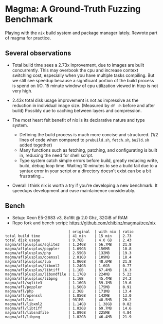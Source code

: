 # Magma: A Ground-Truth Fuzzing Benchmark

Playing with the `nix` build system and package manager lately. Rewrote part of magma for practice.

## Several observations
- Total build time sees a 2.73x inprovement, due to images are built concurrently. This may overbook the cpu and increase context switching cost, especially when you have multiple tasks compiling. But we still see speedup because a significant portion of the build process is spend on I/O. 15 minute window of cpu utilization viewed in htop is not very high.
- 2.43x total disk usage improvement is not as impressive as the reduction in individual image size. (Measured by `df -h` before and after build) Possibly due to caching between layers and compression.
- The most heart felt benefit of nix is its declarative nature and type system.
    - Defining the build process is much more concise and structured. (1/2 lines of code when compared to `prebuild.sh`, `fetch.sh`, `build.sh` added together)
    - Many functions such as fetching, patching, and configurating is built in, reducing the need for shell script.
    - Type system catch simple errors before build, greatly reducing write, build, debug loop time. Waiting 10 minutes to see a build fail due to a syntax error in your script or a directory doesn't exist can be a bit frustrating...

- Overall I think nix is worth a try if you're developing a new benchmark. It speedups development and ease maintainence considerably.

## Bench
- Setup: Xeon E5-2683 v3, 8c16t @ 2.0 Ghz, 32GiB of RAM
- Repo fork and bench script: https://github.com/chibinz/magma/tree/nix
```
                             | original  | with nix | ratio
total build time             | 41 min    | 15 min   | 2.73
total disk usage             | 9.7GB     | 4.0 GB   | 2.43
magma/aflplusplus/sqlite3    | 1.24GB    | 56.7MB   | 21.8
magma/aflplusplus/poppler    | 1.69GB    | 156MB    | 10.8
magma/aflplusplus/php        | 2.55GB    | 132MB    | 19.3
magma/aflplusplus/openssl    | 2.01GB    | 109MB    | 18.4
magma/aflplusplus/lua        | 1.06GB    | 48.6MB   | 21.8
magma/aflplusplus/libxml2    | 1.24GB    | 1.6GB    | 0.77
magma/aflplusplus/libtiff    | 1.1GB     | 67.4MB   | 16.3
magma/aflplusplus/libsndfile | 1.17GB    | 224MB    | 5.22
magma/aflplusplus/libpng     | 1.1GB     | 45.4MB   | 24.2
magma/afl/sqlite3            | 1.16GB    | 59.1MB   | 19.6
magma/afl/poppler            | 1.56GB    | 175MB    | 8.91
magma/afl/php                | 2.3GB     | 171MB    | 13.4
magma/afl/openssl            | 1.85GB    | 142MB    | 13.0
magma/afl/lua                | 981MB     | 48.5MB   | 20.2
magma/afl/libxml2            | 1.14GB    | 1.38GB   | 0.82
magma/afl/libtiff            | 1.02GB    | 69.7MB   | 14.6
magma/afl/libsndfile         | 1.09GB    | 225MB    | 4.84
magma/afl/libpng             | 1.02GB    | 46.4MB   | 21.9
```
